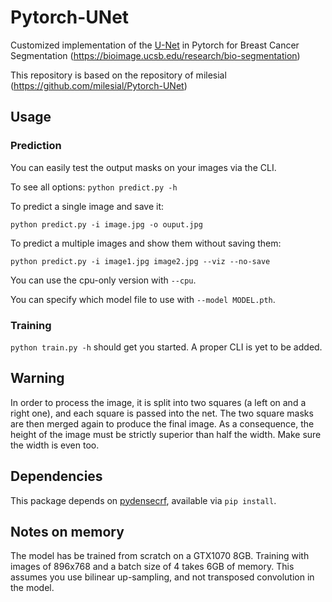 # Pytorch-UNet

Customized implementation of the [U-Net](https://arxiv.org/pdf/1505.04597.pdf) in Pytorch for Breast Cancer Segmentation (https://bioimage.ucsb.edu/research/bio-segmentation)

This repository is based on the repository of milesial (https://github.com/milesial/Pytorch-UNet)

## Usage

### Prediction

You can easily test the output masks on your images via the CLI.

To see all options:
`python predict.py -h`

To predict a single image and save it:

`python predict.py -i image.jpg -o ouput.jpg`

To predict a multiple images and show them without saving them:

`python predict.py -i image1.jpg image2.jpg --viz --no-save`

You can use the cpu-only version with `--cpu`.

You can specify which model file to use with `--model MODEL.pth`.

### Training

`python train.py -h` should get you started. A proper CLI is yet to be added.

## Warning
In order to process the image, it is split into two squares (a left on and a right one), and each square is passed into the net. The two square masks are then merged again to produce the final image. As a consequence, the height of the image must be strictly superior than half the width. Make sure the width is even too.

## Dependencies
This package depends on [pydensecrf](https://github.com/lucasb-eyer/pydensecrf), available via `pip install`.

## Notes on memory

The model has be trained from scratch on a GTX1070 8GB.
Training with images of 896x768 and a batch size of 4 takes 6GB of memory.
This assumes you use bilinear up-sampling, and not transposed convolution in the model.

